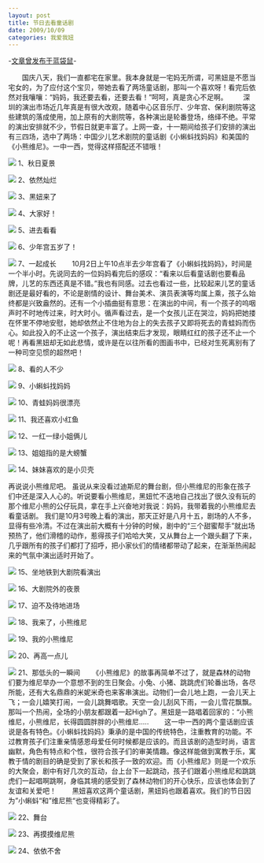 ```yaml
---
layout: post
title: 节日去看童话剧
date: 2009/10/09
categories: 我爱我妞
---
```


-[文章曾发布于蓝袋鼠](http://landaishu.hi2net.com/home/blog_read.asp?id=4175&blogid=75714)-



　　国庆八天，我们一直都宅在家里。我本身就是一宅妈无所谓，可黑妞是不愿当宅女的，为了应付这个宝贝，带她去看了两场童话剧，那叫一个喜欢呀！看完后依然对我嚷嚷：“妈妈，我还要去看，还要去看！”呵呵，真是贪心不足啊。
　　深圳的演出市场近几年真是有很大改观，随着中心区音乐厅、少年宫、保利剧院等这些建筑的落成使用，加上原有的大剧院等，各种演出是轮番登场，络绎不绝。平常的演出安排就不少，节假日就更丰富了。上网一查，十一期间给孩子们安排的演出有三四场，选中了两场：中国少儿艺术剧院的童话剧《小蝌蚪找妈妈》和美国的《小熊维尼》。一中一西，觉得这样搭配还不错哦！

![](http://heiniuniu-static.wusisu.com/heiniuniu_uploads/upload20083/200910972729702.jpg)
1、秋日夏景

![](http://heiniuniu-static.wusisu.com/heiniuniu_uploads/upload20083/20091097282959.jpg)
2、依然灿烂

![](http://heiniuniu-static.wusisu.com/heiniuniu_uploads/upload20083/200910972938386.jpg)
3、黑妞来了

![](http://heiniuniu-static.wusisu.com/heiniuniu_uploads/upload20083/200910973023851.jpg)
4、大家好！

![](http://heiniuniu-static.wusisu.com/heiniuniu_uploads/upload20083/200910973210904.jpg)
5、进去看看 

![](http://heiniuniu-static.wusisu.com/heiniuniu_uploads/upload20083/200910973324942.jpg)
6、少年宫五岁了！

![](http://heiniuniu-static.wusisu.com/heiniuniu_uploads/upload20083/200910973432229.jpg)
7、一起成长
　　10月2日上午10点半去少年宫看了《小蝌蚪找妈妈》，时间是一个半小时。先说同去的一位妈妈看完后的感叹：“看来以后看童话剧也要看品牌，儿艺的东西还真是不错。”我也有同感。过去也看过一些，比较起来儿艺的童话剧还是最好看的，不论是剧情的设计、舞台美术、演员表演等均属上乘，孩子么始终都是兴致盎然的。还有一个小插曲挺有意思：在演出的中间，有一个孩子的呜咽声时不时地传过来，时大时小。循声看过去，是一个女孩儿正在哭泣，妈妈把她搂在怀里不停地安慰，她却依然止不住地为台上的失去孩子又即将死去的青蛙妈而伤心。如此投入的不止这一个孩子，演出结束后才发现，眼睛红红的孩子还不止一个呢！再看黑妞却无如此悲情，或许是在以往所看的图画书中，已经对生死离别有了一种司空见惯的超然吧！

![](http://heiniuniu-static.wusisu.com/heiniuniu_uploads/upload20083/200910973629168.jpg)
8、看的人不少

![](http://heiniuniu-static.wusisu.com/heiniuniu_uploads/upload20083/200910973753754.jpg)
9、小蝌蚪找妈妈

![](http://heiniuniu-static.wusisu.com/heiniuniu_uploads/upload20083/200910973842139.jpg)
10、青蛙妈妈很漂亮

![](http://heiniuniu-static.wusisu.com/heiniuniu_uploads/upload20083/20091097404332.jpg)
11、我还喜欢小红鱼

![](http://heiniuniu-static.wusisu.com/heiniuniu_uploads/upload20083/200910974241771.jpg)
12、一红一绿小姐俩儿

![](http://heiniuniu-static.wusisu.com/heiniuniu_uploads/upload20083/200910974342529.jpg)
13、姐姐指的是大螃蟹

![](http://heiniuniu-static.wusisu.com/heiniuniu_uploads/upload20083/200910974443109.jpg)
14、妹妹喜欢的是小贝壳

 再说说小熊维尼吧。
 虽说从来没看过迪斯尼的舞台剧，但小熊维尼的形象在孩子们中还是深入人心的。听说要看小熊维尼，黑妞忙不迭地自己找出了很久没有玩的那个维尼小熊的公仔玩具，拿在手上兴奋地对我说：妈妈，我带着我的小熊维尼去看童话剧。
 我们是10月3号晚上看的演出，那天正好是八月十五，剧场的人不多，显得有些冷清。不过在演出前大概有十分钟的时候，剧中的“三个甜蜜帮手”就出场预热了，他们滑稽的动作，惹得孩子们哈哈大笑，又从舞台上一个跟头翻了下来，几乎跟所有的孩子们都打了招呼，把小家伙们的情绪都带动了起来，在渐渐热闹起来的气氛中演出适时开始了。

![](http://heiniuniu-static.wusisu.com/heiniuniu_uploads/upload20083/200910983631268.jpg)
15、坐地铁到大剧院看演出

![](http://heiniuniu-static.wusisu.com/heiniuniu_uploads/upload20083/200910983717829.jpg)
16、大剧院外的夜景

![](http://heiniuniu-static.wusisu.com/heiniuniu_uploads/upload20083/200910983748596.jpg)
17、迫不及待地进场

![](http://heiniuniu-static.wusisu.com/heiniuniu_uploads/upload20083/200910983934212.jpg)
18、我来了，小熊维尼

![](http://heiniuniu-static.wusisu.com/heiniuniu_uploads/upload20083/200910984045482.jpg)
19、我的小熊维尼

![](http://heiniuniu-static.wusisu.com/heiniuniu_uploads/upload20083/200910984154540.jpg)
20、再高一点儿

![](http://heiniuniu-static.wusisu.com/heiniuniu_uploads/upload20083/200910984258313.jpg)
21、那低头的一瞬间
　　《小熊维尼》的故事再简单不过了，就是森林的动物们要为维尼举办一个意想不到的生日聚会。小兔、小猪、跳跳虎们轮番出场，各尽所能，还有大名鼎鼎的米妮米奇也来客串演出。动物们一会儿地上跑，一会儿天上飞；一会儿嬉笑打闹，一会儿跳舞唱歌。天空一会儿刮风下雨，一会儿雪花飘飘。那叫一个热闹，全场的小朋友都跟着一起High了。黑妞是一路唱着回家的：“小熊维尼，小熊维尼，长得圆圆胖胖的小熊维尼.....
　　这一中一西的两个童话剧应该说是各有特色。《小蝌蚪找妈妈》秉承的是中国的传统特色，注重教育的功能。不过教育孩子们注重亲情感恩母爱任何时候都是应该的。而且该剧的造型时尚，语言幽默，角色有特点和个性，很符合孩子们的审美情趣。像这样能做到寓教于乐，寓教于情的剧目的确是受到了家长和孩子一致的欢迎。而《小熊维尼》则是一个欢乐的大聚会，剧中有好几次的互动，台上台下一起跳动，孩子们跟着小熊维尼和跳跳虎们一起唱啊跳啊，身临其境的感受到了森林动物们的开心快乐，应该也体会到了友谊和关爱吧！
　　黑妞喜欢这两个童话剧，黑妞妈也跟着喜欢。我们的节日因为”小蝌蚪“和”维尼熊“也变得精彩了。

![](http://heiniuniu-static.wusisu.com/heiniuniu_uploads/upload20083/200910984531120.jpg)
22、舞台

![](http://heiniuniu-static.wusisu.com/heiniuniu_uploads/upload20083/200910984612205.jpg)
23、再摸摸维尼熊

![](http://heiniuniu-static.wusisu.com/heiniuniu_uploads/upload20083/200910984716685.jpg)
24、依依不舍





